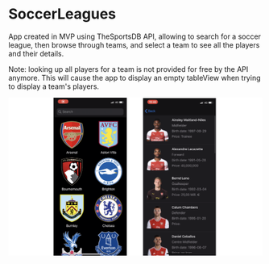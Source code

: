 # SoccerLeagues

App created in MVP using TheSportsDB API, allowing to search for a soccer league, then browse through teams, and select a team to see all the players and their details.

Note: looking up all players for a team is not provided for free by the API anymore. This will cause the app to display an empty tableView when trying to display a team's players.


![Screenshots](https://github.com/Brian-Co/SoccerLeagues/blob/master/Screenshots.png)
